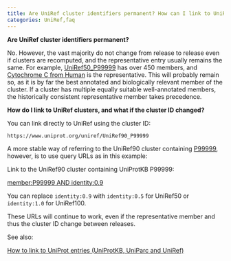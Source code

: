 ```yaml
---
title: Are UniRef cluster identifiers permanent? How can I link to UniRef clusters?
categories: UniRef,faq
---
```


**Are UniRef cluster identifiers permanent?**

No. However, the vast majority do not change from release to release even if clusters are recomputed, and the representative entry usually remains the same. For example, [UniRef50\_P99999](http://www.uniprot.org/uniref/UniRef50%5FP99999) has over 450 members, and [Cytochrome C from Human](https://www.uniprot.org/uniprotkb/P99999) is the representative. This will probably remain so, as it is by far the best annotated and biologically relevant member of the cluster. If a cluster has multiple equally suitable well-annotated members, the historically consistent representative member takes precedence.

**How do I link to UniRef clusters, and what if the cluster ID changed?**

You can link directly to UniRef using the cluster ID:

`https://www.uniprot.org/uniref/UniRef90_P99999`

A more stable way of referring to the UniRef90 cluster containing [P99999](https://www.uniprot.org/uniprotkb/P99999), however, is to use query URLs as in this example:

Link to the UniRef90 cluster containing UniProtKB P99999:

[member:P99999 AND identity:0.9](http://www.uniprot.org/uniref/?query=member:P99999+AND+identity:0.9)

You can replace `identity:0.9` with `identity:0.5` for UniRef50 or `identity:1.0` for UniRef100.

These URLs will continue to work, even if the representative member and thus the cluster ID change between releases.

See also:

[How to link to UniProt entries (UniProtKB, UniParc and UniRef)](http://www.uniprot.org/help/linking%5Fto%5Funiprot)
